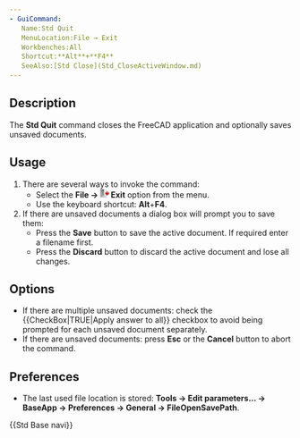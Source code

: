 ```yaml
---
- GuiCommand:
   Name:Std Quit
   MenuLocation:File → Exit
   Workbenches:All
   Shortcut:**Alt**+**F4**
   SeeAlso:[Std Close](Std_CloseActiveWindow.md)
---
```


## Description

The **Std Quit** command closes the FreeCAD application and optionally saves unsaved documents.

## Usage

1.  There are several ways to invoke the command:
    -   Select the **File → <img src="images/Std_Quit.svg" width=16px> Exit** option from the menu.
    -   Use the keyboard shortcut: **Alt**+**F4**.
2.  If there are unsaved documents a dialog box will prompt you to save them:
    -   Press the **Save** button to save the active document. If required enter a filename first.
    -   Press the **Discard** button to discard the active document and lose all changes.

## Options

-   If there are multiple unsaved documents: check the {{CheckBox|TRUE|Apply answer to all}} checkbox to avoid being prompted for each unsaved document separately.
-   If there are unsaved documents: press **Esc** or the **Cancel** button to abort the command.

## Preferences

-   The last used file location is stored: **Tools → Edit parameters... → BaseApp → Preferences → General → FileOpenSavePath**.




 {{Std Base navi}}  
